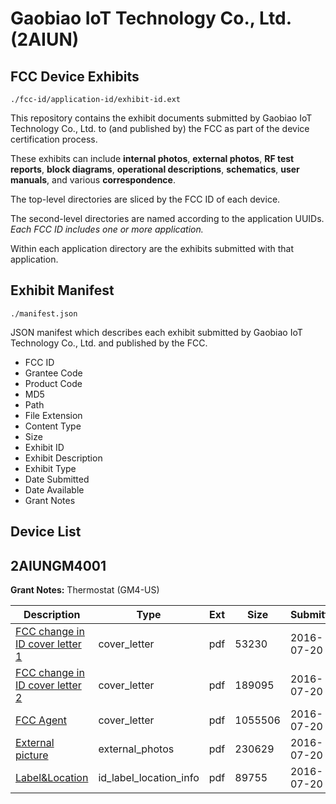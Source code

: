 # Gaobiao IoT Technology Co., Ltd. (2AIUN)
## FCC Device Exhibits

```
./fcc-id/application-id/exhibit-id.ext
```

This repository contains the exhibit documents submitted by Gaobiao IoT Technology Co., Ltd. to (and published by) the FCC as part of the device certification process.

These exhibits can include **internal photos**, **external photos**, **RF test reports**, **block diagrams**, **operational descriptions**, **schematics**, **user manuals**, and various **correspondence**.

The top-level directories are sliced by the FCC ID of each device.

The second-level directories are named according to the application UUIDs. *Each FCC ID includes one or more application.*

Within each application directory are the exhibits submitted with that application. 

## Exhibit Manifest

```
./manifest.json
```

JSON manifest which describes each exhibit submitted by Gaobiao IoT Technology Co., Ltd. and published by the FCC.

- FCC ID
- Grantee Code
- Product Code
- MD5
- Path
- File Extension
- Content Type
- Size
- Exhibit ID
- Exhibit Description
- Exhibit Type
- Date Submitted
- Date Available
- Grant Notes

## Device List
## 2AIUNGM4001
**Grant Notes:** Thermostat (GM4-US)

| Description | Type | Ext | Size | Submitted | Available |
| ----------- | ---- | --- | ---- | --------- | --------- |
| [FCC change in ID cover letter 1](2AIUNGM4001/18a4ca2d3d09433334aec4c0e83c564d/3069605.pdf) | cover_letter | pdf | 53230 | 2016-07-20 | 2016-07-20 |
| [FCC change in ID cover letter 2](2AIUNGM4001/18a4ca2d3d09433334aec4c0e83c564d/3069606.pdf) | cover_letter | pdf | 189095 | 2016-07-20 | 2016-07-20 |
| [FCC Agent](2AIUNGM4001/18a4ca2d3d09433334aec4c0e83c564d/3069608.pdf) | cover_letter | pdf | 1055506 | 2016-07-20 | 2016-07-20 |
| [External picture](2AIUNGM4001/18a4ca2d3d09433334aec4c0e83c564d/3069609.pdf) | external_photos | pdf | 230629 | 2016-07-20 | 2016-07-20 |
| [Label&Location](2AIUNGM4001/18a4ca2d3d09433334aec4c0e83c564d/3069610.pdf) | id_label_location_info | pdf | 89755 | 2016-07-20 | 2016-07-20 |
